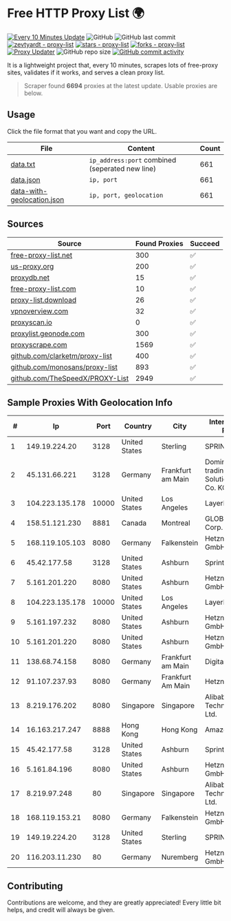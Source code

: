 
# Free HTTP Proxy List 🌍

[![Every 10 Minutes Update](https://github.com/mertguvencli/http-proxy-list/actions/workflows/main.yml/badge.svg?branch=main)](https://github.com/mertguvencli/http-proxy-list/actions/workflows/main.yml)
![GitHub](https://img.shields.io/github/license/mertguvencli/http-proxy-list)
![GitHub last commit](https://img.shields.io/github/last-commit/mertguvencli/http-proxy-list)
[![zevtyardt - proxy-list](https://img.shields.io/static/v1?label=zevtyardt&message=proxy-list&color=blue&logo=github)](https://github.com/zevtyardt/proxy-list "Go to GitHub repo")
[![stars - proxy-list](https://img.shields.io/github/stars/zevtyardt/proxy-list?style=social)](https://github.com/zevtyardt/proxy-list)
[![forks - proxy-list](https://img.shields.io/github/forks/zevtyardt/proxy-list?style=social)](https://github.com/zevtyardt/proxy-list)
[![Proxy Updater](https://github.com/zevtyardt/proxy-list/workflows/Proxy%20Updater/badge.svg)](https://github.com/zevtyardt/proxy-list/actions?query=workflow:"Proxy+Updater")
![GitHub repo size](https://img.shields.io/github/repo-size/zevtyardt/proxy-list)
[![GitHub commit activity](https://img.shields.io/github/commit-activity/m/zevtyardt/proxy-list?logo=commits)](https://github.com/zevtyardt/proxy-list/commits/main)

It is a lightweight project that, every 10 minutes, scrapes lots of free-proxy sites, validates if it works, and serves a clean proxy list.

> Scraper found **6694** proxies at the latest update. Usable proxies are below.

## Usage

Click the file format that you want and copy the URL.

|File|Content|Count|
|----|-------|-----|
|[data.txt](https://raw.githubusercontent.com/mertguvencli/http-proxy-list/main/proxy-list/data.txt)|`ip_address:port` combined (seperated new line)|661|
|[data.json](https://raw.githubusercontent.com/mertguvencli/http-proxy-list/main/proxy-list/data.json)|`ip, port`|661|
|[data-with-geolocation.json](https://raw.githubusercontent.com/mertguvencli/http-proxy-list/main/proxy-list/data-with-geolocation.json)|`ip, port, geolocation`|661|

## Sources

|Source|Found Proxies|Succeed|
|------|-------------|-------|
|[free-proxy-list.net](https://free-proxy-list.net)|300|✅|
|[us-proxy.org](https://www.us-proxy.org)|200|✅|
|[proxydb.net](http://proxydb.net)|15|✅|
|[free-proxy-list.com](https://free-proxy-list.com/?page=&port=&type%5B%5D=http&type%5B%5D=https&up_time=0&search=Search)|10|✅|
|[proxy-list.download](https://www.proxy-list.download/HTTP)|26|✅|
|[vpnoverview.com](https://vpnoverview.com/privacy/anonymous-browsing/free-proxy-servers)|32|✅|
|[proxyscan.io](https://www.proxyscan.io)|0|✅|
|[proxylist.geonode.com](https://proxylist.geonode.com/api/proxy-list?limit=300&page=1&sort_by=lastChecked&sort_type=desc&protocols=http,https)|300|✅|
|[proxyscrape.com](https://api.proxyscrape.com/v2/?request=displayproxies&protocol=http&timeout=10000&country=all&ssl=all&anonymity=all)|1569|✅|
|[github.com/clarketm/proxy-list](https://raw.githubusercontent.com/clarketm/proxy-list/master/proxy-list-raw.txt)|400|✅|
|[github.com/monosans/proxy-list](https://raw.githubusercontent.com/monosans/proxy-list/main/proxies/http.txt)|893|✅|
|[github.com/TheSpeedX/PROXY-List](https://raw.githubusercontent.com/TheSpeedX/PROXY-List/master/http.txt)|2949|✅|


## Sample Proxies With Geolocation Info

|#|Ip|Port|Country|City|Internet Service Provider|
|-|--|----|-------|----|-------------------------|
|1|149.19.224.20|3128|United States|Sterling|SPRINT|
|2|45.131.66.221|3128|Germany|Frankfurt am Main|Dominic Scholz trading as ITP-Solutions GmbH & Co. KG|
|3|104.223.135.178|10000|United States|Los Angeles|LayerHost|
|4|158.51.121.230|8881|Canada|Montreal|GLOBALTELEHOST Corp.|
|5|168.119.105.103|8080|Germany|Falkenstein|Hetzner Online GmbH|
|6|45.42.177.58|3128|United States|Ashburn|Sprint|
|7|5.161.201.220|8080|United States|Ashburn|Hetzner Online GmbH|
|8|104.223.135.178|10000|United States|Los Angeles|LayerHost|
|9|5.161.197.232|8080|United States|Ashburn|Hetzner Online GmbH|
|10|5.161.201.220|8080|United States|Ashburn|Hetzner Online GmbH|
|11|138.68.74.158|8080|Germany|Frankfurt am Main|DigitalOcean, LLC|
|12|91.107.237.93|8080|Germany|Frankfurt Am Main|Hetzner Online AG|
|13|8.219.176.202|8080|Singapore|Singapore|Alibaba (US) Technology Co., Ltd.|
|14|16.163.217.247|8888|Hong Kong|Hong Kong|Amazon.com|
|15|45.42.177.58|3128|United States|Ashburn|Sprint|
|16|5.161.84.196|8080|United States|Ashburn|Hetzner Online GmbH|
|17|8.219.97.248|80|Singapore|Singapore|Alibaba (US) Technology Co., Ltd.|
|18|168.119.153.21|8080|Germany|Falkenstein|Hetzner Online GmbH|
|19|149.19.224.20|3128|United States|Sterling|SPRINT|
|20|116.203.11.230|80|Germany|Nuremberg|Hetzner Online GmbH|



## Contributing

Contributions are welcome, and they are greatly appreciated! Every
little bit helps, and credit will always be given.

